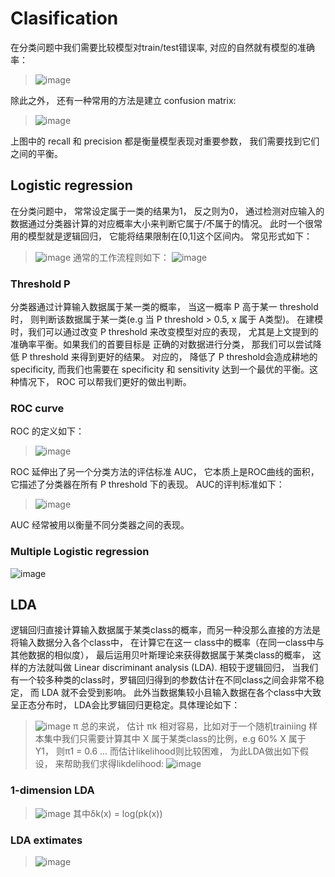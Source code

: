 # Clasification
在分类问题中我们需要比较模型对train/test错误率, 对应的自然就有模型的准确率：
> ![image](https://user-images.githubusercontent.com/89850899/161937022-6439f9fc-c58b-4219-ab8f-de9f1a938e79.png)

除此之外， 还有一种常用的方法是建立 confusion matrix:

>![image](https://user-images.githubusercontent.com/89850899/161939551-ffc0253a-fc70-445e-9afd-5e150bfd1f70.png)

上图中的 recall 和 precision 都是衡量模型表现对重要参数， 我们需要找到它们之间的平衡。

## Logistic regression
在分类问题中， 常常设定属于一类的结果为1， 反之则为0， 通过检测对应输入的数据通过分类器计算的对应概率大小来判断它属于/不属于的情况。 此时一个很常用的模型就是逻辑回归， 它能将结果限制在[0,1]这个区间内。
常见形式如下：
>![image](https://user-images.githubusercontent.com/89850899/161987688-bfb61760-f1d7-472c-94e1-1483f212f04c.png)
通常的工作流程则如下：
>![image](https://user-images.githubusercontent.com/89850899/161988007-e6ae3113-0574-4b02-afd8-1d5ffc871744.png)

### Threshold P
分类器通过计算输入数据属于某一类的概率， 当这一概率 P 高于某一 threshold 时， 则判断该数据属于某一类(e.g 当 P threshold > 0.5, x 属于 A类型)。 在建模时，我们可以通过改变 P threshold 来改变模型对应的表现， 尤其是上文提到的准确率平衡。如果我们的首要目标是
正确的对数据进行分类， 那我们可以尝试降低 P threshold 来得到更好的结果。 对应的， 降低了 P threshold会造成耕地的 specificity, 而我们也需要在 specificity 和 sensitivity 达到一个最优的平衡。这种情况下， ROC 可以帮我们更好的做出判断。


### ROC curve
ROC 的定义如下：
>![image](https://user-images.githubusercontent.com/89850899/161991679-fb42af85-65b8-4b6d-b430-cd17f52009d1.png)

ROC 延伸出了另一个分类方法的评估标准 AUC， 它本质上是ROC曲线的面积， 它描述了分类器在所有 P threshold 下的表现。 AUC的评判标准如下：
>![image](https://user-images.githubusercontent.com/89850899/161995492-20e00e03-5dcd-4f46-b91d-0ab82b663d33.png)

AUC 经常被用以衡量不同分类器之间的表现。

### Multiple Logistic regression
![image](https://user-images.githubusercontent.com/89850899/162004173-67539b18-bc7a-4b10-a7d8-9bdbd248ca50.png)

## LDA
逻辑回归直接计算输入数据属于某类class的概率，而另一种没那么直接的方法是将输入数据分入各个class中， 在计算它在这一 class中的概率（在同一class中与其他数据的相似度）， 最后运用贝叶斯理论来获得数据属于某类class的概率， 这样的方法就叫做 Linear discriminant analysis (LDA). 相较于逻辑回归， 当我们有一个较多种类的class时，罗辑回归得到的参数估计在不同class之间会非常不稳定， 而 LDA 就不会受到影响。 此外当数据集较小且输入数据在各个class中大致呈正态分布时， LDA会比罗辑回归更稳定。具体理论如下：
>![image](https://user-images.githubusercontent.com/89850899/162015985-99b9be95-7999-40a4-9c41-883c59f9bb10.png)
π
总的来说， 估计 πk 相对容易，比如对于一个随机trainiing 样本集中我们只需要计算其中 X 属于某类class的比例，e.g 60% X 属于 Y1， 则π1 = 0.6 ...
而估计likelihood则比较困难， 为此LDA做出如下假设， 来帮助我们求得likdelihood:
>![image](https://user-images.githubusercontent.com/89850899/162069490-a61b8279-1b46-45dd-9f45-e57b8f909dca.png)

### 1-dimension LDA
>![image](https://user-images.githubusercontent.com/89850899/162070377-868c7e65-d8e7-4025-a258-e7861b487532.png)
其中δk(x) = log(pk(x))

### LDA extimates
>![image](https://user-images.githubusercontent.com/89850899/162071372-0553cbe1-215c-4db4-9ac9-4fbc822e74c3.png)




